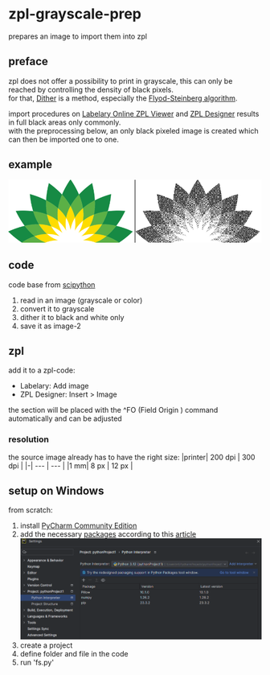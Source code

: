 # zpl-grayscale-prep
prepares an image to import them into zpl

## preface
zpl does not offer a possibility to print in grayscale, this can only be reached by controlling the density of black pixels.  
for that, [Dither](https://en.wikipedia.org/wiki/Dither) is a method, especially the [Flyod-Steinberg algorithm](https://en.wikipedia.org/wiki/Floyd%E2%80%93Steinberg_dithering).  

import procedures on [Labelary Online ZPL Viewer](https://labelary.com/viewer.html) and [ZPL Designer](https://zpldesigner.com/) results in full black areas only commonly.  
with the preprocessing below, an only black pixeled image is created which can then be imported one to one. 

## example
![example picture](example.png)

## code
code base from [scipython](https://scipython.com/blog/floyd-steinberg-dithering/)
1. read in an image (grayscale or color)
2. convert it to grayscale
3. dither it to black and white only
4. save it as image-2

## zpl
add it to a zpl-code:
  - Labelary: Add image
  - ZPL Designer: Insert > Image

the section will be placed with the ^FO (Field Origin ) command automatically and can be adjusted

### resolution
the source image already has to have the right size:
|printer| 200 dpi | 300 dpi |
|-| --- | --- |
|1 mm| 8 px | 12 px |

## setup on Windows
from scratch:
1. install [PyCharm Community Edition ](https://www.jetbrains.com/pycharm/download/?section=windows)
2. add the necessary [packages](packages.png) according to this [article](https://www.geeksforgeeks.org/how-to-install-numpy-in-pycharm/)
![packages picture](packages.png)
3. create a project
4. define folder and file in the code
5. run 'fs.py'



